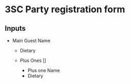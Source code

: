 # 3SC Party registration form

## Inputs

- Main Guest Name

  - Dietary

  - Plus Ones []
    - Plus one Name
    - Dietary
